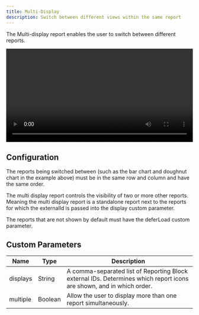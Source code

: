 ```yaml
---
title: Multi-Display
description: Switch between different views within the same report
---
```


The Multi-display report enables the user to switch between different reports.

<video width="100%" controls>
  <source src="/static/video/multi-display.mov" type="video/mp4">
</video>

## Configuration

The reports being switched between (such as the bar chart and doughnut chart in the example above) must be in the same row and column and have the same order.

The multi display report controls the visibility of two or more other reports. Meaning the multi display report is a standalone report next to the reports for which the externalId is passed into the display custom parameter.

The reports that are not shown by default must have the deferLoad custom parameter.

## Custom Parameters

| Name | Type | Description |
|------|------|-------------|
| displays | String | A comma-separated list of Reporting Block external IDs. Determines which report icons are shown, and in which order. |
| multiple | Boolean | Allow the user to display more than one report simultaneously. |
